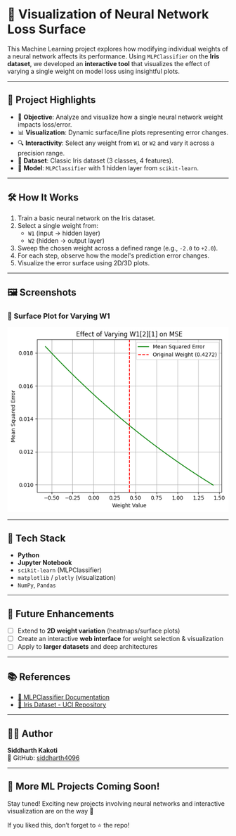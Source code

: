 # 🧠 Visualization of Neural Network Loss Surface

This Machine Learning project explores how modifying individual weights of a neural network affects its performance. Using `MLPClassifier` on the **Iris dataset**, we developed an **interactive tool** that visualizes the effect of varying a single weight on model loss using insightful plots.

---

## 📌 Project Highlights

- 🎯 **Objective**: Analyze and visualize how a single neural network weight impacts loss/error.
- 📊 **Visualization**: Dynamic surface/line plots representing error changes.
- 🔍 **Interactivity**: Select any weight from `W1` or `W2` and vary it across a precision range.
- 🌸 **Dataset**: Classic Iris dataset (3 classes, 4 features).
- 🧠 **Model**: `MLPClassifier` with 1 hidden layer from `scikit-learn`.

---

## 🛠️ How It Works

1. Train a basic neural network on the Iris dataset.
2. Select a single weight from:
   - `W1` (input → hidden layer)
   - `W2` (hidden → output layer)
3. Sweep the chosen weight across a defined range (e.g., `-2.0` to `+2.0`).
4. For each step, observe how the model's prediction error changes.
5. Visualize the error surface using 2D/3D plots.

---

## 🖼️ Screenshots

### 🔹 Surface Plot for Varying W1

![W1 Plot](https://github.com/siddharth4096/neural-network-loss-visualization/blob/643146f781de76edbb033e56f2d31c4958df22f7/output.png)

---

## 🧰 Tech Stack

- **Python**
- **Jupyter Notebook**
- `scikit-learn` (MLPClassifier)
- `matplotlib` / `plotly` (visualization)
- `NumPy`, `Pandas`

---

## 🚀 Future Enhancements

- [ ] Extend to **2D weight variation** (heatmaps/surface plots)
- [ ] Create an interactive **web interface** for weight selection & visualization
- [ ] Apply to **larger datasets** and deep architectures

---

## 📚 References

- [📘 MLPClassifier Documentation](https://scikit-learn.org/stable/modules/generated/sklearn.neural_network.MLPClassifier.html)
- [🌸 Iris Dataset - UCI Repository](https://archive.ics.uci.edu/ml/datasets/irishttps://www.kaggle.com/datasets/uciml/iris)

---

## 👨‍💻 Author

**Siddharth Kakoti**  
📎 GitHub: [siddharth4096](https://github.com/siddharth4096)

---


## 📢 More ML Projects Coming Soon!

Stay tuned! Exciting new projects involving neural networks and interactive visualization are on the way 🚀

If you liked this, don’t forget to ⭐ the repo!
